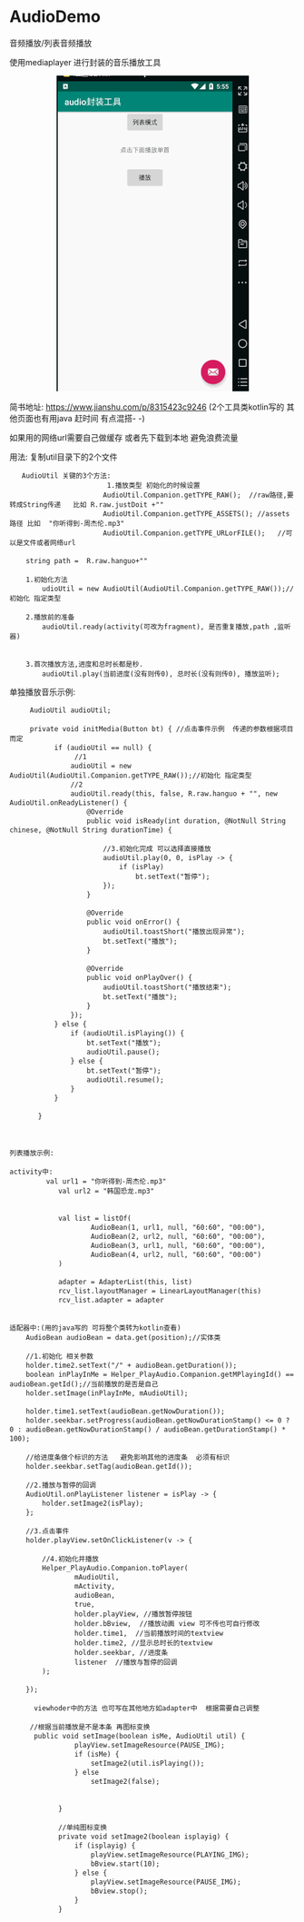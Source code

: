 # AudioDemo
音频播放/列表音频播放

使用mediaplayer 进行封装的音乐播放工具
<p align='center'>
<img src='image/1.gif' title='images' style='max-width:600px'></img>
</p>

简书地址: https://www.jianshu.com/p/8315423c9246
 (2个工具类kotlin写的  其他页面也有用java  赶时间 有点混搭- -)

  如果用的网络url需要自己做缓存 或者先下载到本地  避免浪费流量

   用法:
复制util目录下的2个文件


       AudioUtil 关键的3个方法:
                            1.播放类型 初始化的时候设置
                           AudioUtil.Companion.getTYPE_RAW();  //raw路径,要转成String传递   比如 R.raw.justDoit +""
                           AudioUtil.Companion.getTYPE_ASSETS(); //assets路径 比如  "你听得到-周杰伦.mp3"
                           AudioUtil.Companion.getTYPE_URLorFILE();   //可以是文件或者网络url

        string path =  R.raw.hanguo+""

        1.初始化方法
            udioUtil = new AudioUtil(AudioUtil.Companion.getTYPE_RAW());//初始化 指定类型

        2.播放前的准备
            audioUtil.ready(activity(可改为fragment), 是否重复播放,path ,监听器)


        3.首次播放方法,进度和总时长都是秒.
            audioUtil.play(当前进度(没有则传0), 总时长(没有则传0), 播放监听);



   单独播放音乐示例:

         AudioUtil audioUtil;

         private void initMedia(Button bt) { //点击事件示例  传递的参数根据项目而定
               if (audioUtil == null) {
                    //1
                   audioUtil = new AudioUtil(AudioUtil.Companion.getTYPE_RAW());//初始化 指定类型
                   //2
                   audioUtil.ready(this, false, R.raw.hanguo + "", new AudioUtil.onReadyListener() {
                       @Override
                       public void isReady(int duration, @NotNull String chinese, @NotNull String durationTime) {

                           //3.初始化完成 可以选择直接播放
                           audioUtil.play(0, 0, isPlay -> {
                               if (isPlay)
                                   bt.setText("暂停");
                           });
                       }

                       @Override
                       public void onError() {
                           audioUtil.toastShort("播放出现异常");
                           bt.setText("播放");
                       }

                       @Override
                       public void onPlayOver() {
                           audioUtil.toastShort("播放结束");
                           bt.setText("播放");
                       }
                   });
               } else {
                   if (audioUtil.isPlaying()) {
                       bt.setText("播放");
                       audioUtil.pause();
                   } else {
                       bt.setText("暂停");
                       audioUtil.resume();
                   }
               }

           }



    列表播放示例:

    activity中:
             val url1 = "你听得到-周杰伦.mp3"
                val url2 = "韩国恐龙.mp3"


                val list = listOf(
                        AudioBean(1, url1, null, "60:60", "00:00"),
                        AudioBean(2, url2, null, "60:60", "00:00"),
                        AudioBean(3, url1, null, "60:60", "00:00"),
                        AudioBean(4, url2, null, "60:60", "00:00")
                )

                adapter = AdapterList(this, list)
                rcv_list.layoutManager = LinearLayoutManager(this)
                rcv_list.adapter = adapter


    适配器中:(用的java写的 可将整个类转为kotlin查看)
        AudioBean audioBean = data.get(position);//实体类

        //1.初始化 相关参数
        holder.time2.setText("/" + audioBean.getDuration());
        boolean inPlayInMe = Helper_PlayAudio.Companion.getMPlayingId() == audioBean.getId();//当前播放的是否是自己
        holder.setImage(inPlayInMe, mAudioUtil);

        holder.time1.setText(audioBean.getNowDuration());
        holder.seekbar.setProgress(audioBean.getNowDurationStamp() <= 0 ? 0 : audioBean.getNowDurationStamp() / audioBean.getDurationStamp() * 100);

        //给进度条做个标识的方法   避免影响其他的进度条  必须有标识
        holder.seekbar.setTag(audioBean.getId());

        //2.播放与暂停的回调
        AudioUtil.onPlayListener listener = isPlay -> {
            holder.setImage2(isPlay);
        };

        //3.点击事件
        holder.playView.setOnClickListener(v -> {

            //4.初始化并播放
            Helper_PlayAudio.Companion.toPlayer(
                    mAudioUtil,
                    mActivity,
                    audioBean,
                    true,
                    holder.playView, //播放暂停按钮
                    holder.bBview,  //播放动画 view 可不传也可自行修改
                    holder.time1,  //当前播放时间的textview
                    holder.time2, //显示总时长的textview
                    holder.seekbar, //进度条
                    listener  //播放与暂停的回调
            );

        });

          viewhoder中的方法 也可写在其他地方如adapter中  根据需要自己调整

         //根据当前播放是不是本条 再图标变换
          public void setImage(boolean isMe, AudioUtil util) {
                    playView.setImageResource(PAUSE_IMG);
                    if (isMe) {
                        setImage2(util.isPlaying());
                    } else
                        setImage2(false);


                }

                //单纯图标变换
                private void setImage2(boolean isplayig) {
                    if (isplayig) {
                        playView.setImageResource(PLAYING_IMG);
                        bBview.start(10);
                    } else {
                        playView.setImageResource(PAUSE_IMG);
                        bBview.stop();
                    }
                }

